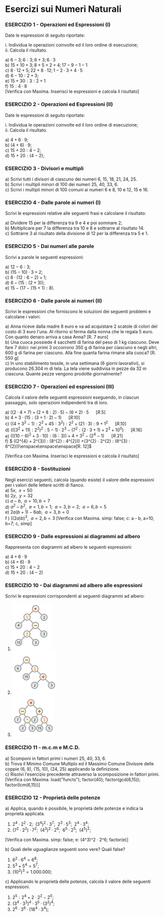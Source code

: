 
# Esercizi sui Numeri Naturali

### ESERCIZIO 1 - Operazioni ed Espressioni (I)

Date le espressioni di seguito riportate:    

i. Individua le operazioni coinvolte ed il loro ordine di esecuzione;  
ii. Calcola il risultato.  

a) $6 - 3; 6 : 3; 6 + 3; 6 · 3$  
b) $15 + 10 + 3; 8 + 5 + 2 + 4; 17 - 9 - 1 - 1$  
c) $8 · 12 + 5; 22 + 8 · 12; 1 - 2 · 3 + 4 · 5$    
d) $6 − 10 : 2 + 3$;  
e) $15 + 30 : 3 : 2 + 1$  
f) $15 : 4 · 8$  
[Verifica con Maxima. Inserisci le espressioni e calcola il risultato] 


### ESERCIZIO 2 - Operazioni ed Espressioni (II)

Date le espressioni di seguito riportate:    

i. Individua le operazioni coinvolte ed il loro ordine di esecuzione;  
ii. Calcola il risultato.  

a) $4 + 6·9$;  
b) $(4 + 6)·9$;  
c) $15 + 20 : 4 − 2$;  
d) $15 + 20 : (4 − 2)$;  

### ESERCIZIO 3 - Divisori e multipli

a) Scrivi tutti i divisori di ciascuno dei numeri 6, 15, 18, 21, 24, 25.  
b) Scrivi i multipli minori di 100 dei numeri 25, 40, 33, 6.  
c) Scrivi i multipli minori di 100 comuni ai numeri 6 e 8, 10 e 12, 15 e 16.   

### ESERCIZIO 4 - Dalle parole ai numeri (I)

Scrivi le espressioni relative alle seguenti frasi e calcolane il risultato:  

a) Dividere 15 per la differenza tra 9 e 4 e poi sommare 2;  
b) Moltiplicare per 7 la differenza tra 10 e 8 e sottrarre al risultato 14.  
c) Sottrarre 3 al risultato della divisione di 12 per la differenza tra 5 e 1.

### ESERCIZIO 5 - Dai numeri alle parole

Scrivi a parole le seguenti espressioni:  

a) $12 − 6 : 3$;  
b) $(15 − 10) · 3 + 2$;  
c) $8·(12 : 6 − 2) + 1$;   
d) $6 − (15 : (2 + 3))$;  
e) $15 − (17 − (15 + 1) : 8)$.

### ESERCIZIO 6 - Dalle parole ai numeri (II)

Scrivi le espressioni che forniscono le soluzioni dei seguenti problemi e calcolane i valori.  

a) Anna riceve dalla madre 8 euro e va ad acquistare 2 scatole di colori del costo di 3 euro l'una. Al ritorno si ferma dalla nonna che le regala 5 euro. Con quanto denaro arriva a casa Anna? [R. 7 euro]  
b) Una cuoca possiede 4 sacchetti di farina del peso di 1 kg ciascuno. Deve fare 7 dolci: nei primi 3 occorrono 350 g di farina per ciascuno e negli altri, 600 g di farina per ciascuno. Alla fine quanta farina rimane alla cuoca? [R. 550 g]  
c) In uno stabilimento tessile, in una settimana (6 giorni lavorativi), si producono 26.304 m di tela. La tela viene suddivisa in pezze da 32 m ciascuna. Quante pezze vengono prodotte giornalmente?

### ESERCIZIO 7 - Operazioni ed espressioni (III)

Calcola il valore delle seguenti espressioni eseguendo, in ciascun passaggio, solo operazioni indipendenti tra di loro.  

a) $((2·4 + 7) + (2 + 8 : 2)·5) − (6 + 2)·5 \enspace\enspace\enspace[R. 5]​$    
b) $4 + 3·(15 : (3 + 1·2) − 1) \enspace\enspace\enspace[R. 10]​$    
c) $((4 + 3^{2} − 1) : 2^{2} + 45 : 3^{2} ) : 2^{2} + (21·3) : 9 + 1^{2} \enspace\enspace\enspace[R. 10]​$      
d) $(((3^{2} + 11) : 2^{2} )^{2} : 5 − 1) · 2^{3} − (7^2 : (2·3 + 1) + 2^{3} + 10^{0} ) \enspace\enspace\enspace[R. 16]​$  
e) $(((10 - 6)^{2} + 3·10) : (6 : 3)) + 4 + 3^{2} - (2^{4} - 1) \enspace\enspace\enspace[R. 21]​$  
f) $ ((2^{4} + 2^{3}) : (8^{2} : 4^{2})) +(3^{2} · 2^{2} : (6^{3} : 6^{2}))\enspace\enspace\enspace[R. 12]​$  

[Verifica con Maxima. Inserisci le espressioni e calcola il risultato] 

### ESERCIZIO 8 - Sostituzioni
Negli esercizi seguenti, calcola (quando esiste) il valore delle espressioni per i valori delle lettere
scritti di fianco.  
a) $5x, \enspace x = 50$  
b) $2y, \enspace y = 32$  
c) $a − b, \enspace a = 10, b = 7$  
d) $a^{2} − b^{2}, \enspace a = 1, b = 1; \enspace a = 3, b = 2; \enspace a = 6, b = 5$  
e) $2a(b + 1) - 6ab , \enspace a = 3, b = 0$  
f ) $((2a)b)^{3}, \enspace a = 2, b = 3$
[Verifica con Maxima. simp: false; c: a - b, a=10, b=7; c, simp] 

### ESERCIZIO 9 - Dalle espressioni ai diagrammi ad albero
Rappresenta con diagrammi ad albero le seguenti espressioni:  

a) $4 + 6·9$  
b) $(4 + 6)·9$  
c) $15 + 20 : 4 − 2$  
d) $15 + 20 : (4 − 2)$

### ESERCIZIO 10 - Dai diagrammi ad albero alle espressioni
Scrivi le espressioni corrispondenti ai seguenti diagrammi ad albero:  

1. ![Albero](img\Albero1.png)
2. ![Albero](img\Albero2.png)
3. ![Albero](img\Albero3.png)

### ESERCIZIO 11 - m.c.m e M.C.D.

a) Scomponi in fattori primi i numeri 25, 40, 33, 6.  
b) Trova il Minimo Comune Multiplo ed il Massimo Comune Divisore delle coppie (6, 8), (15, 10), (24, 25) applicando la definizione.  
c) Risolvi l'esercizio precedente attraverso la scomposizione in fattori primi. 
[Verifica con Maxima. load("functs"); factor(40); factor(gcd(6,15)); factor(lcm(6,15))] 

### ESERCIZIO 12 - Proprietà delle potenze

a) Applica, quando è possibile, le proprietà delle potenze e indica la proprietà applicata.  

1. $2^{4} · 2^{2}·2; \enspace (3^{4})^{2} · 3^{7}; \enspace  2^{3} · 5^{3}; \enspace 2^{4} · 3^{4};$   
2. $(7^{2} · 2^{2}) · 7^{2}; \enspace (4^{3})^{2} · 2^{6}; \enspace 6^{5} · 2^{5}; \enspace  (4^{5})^{2};$  

[Verifica con Maxima. simp: false; e: (4^3)^2 · 2^6; factor(e)] 

b) Quali delle uguaglianze seguenti sono vere? Quali false?  

1. $6^{2} · 6^{4}=6^{8}; \enspace$  
2. $5^{3} + 5^{4} = 5^{7};$
3. $(10^{2})^{3} = 1.000.000;$  

c) Applicando le proprietà delle potenze, calcola il valore delle seguenti espressioni.  

1. $2^{5}:2^{4} + 2·2^{2} - 2^{0}$;  
2. $(3^{4} · 3^{3})^{4} · 3^{5} · (3^{2} )^{4}$;  
3. $2^{6} · 3^{6} · (18^{4} · 3^{4});$  